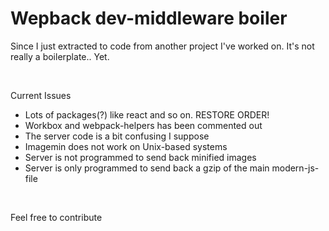 <h1>Wepback dev-middleware boiler</h1>

<p>Since I just extracted to code from another project I've worked on. It's not really
a boilerplate.. Yet. </p>
<br>
<p>Current Issues</p>
  <ul>
    <li>Lots of packages(?) like react and so on. RESTORE ORDER!</li>
    <li>Workbox and webpack-helpers has been commented out</li>
    <li>The server code is a bit confusing I suppose</li>
    <li>Imagemin does not work on Unix-based systems</li>
    <li>Server is not programmed to send back minified images</li>
    <li>Server is only programmed to send back a gzip of the main modern-js-file</li>
  </ul>
<br>

<p>Feel free to contribute</p>
